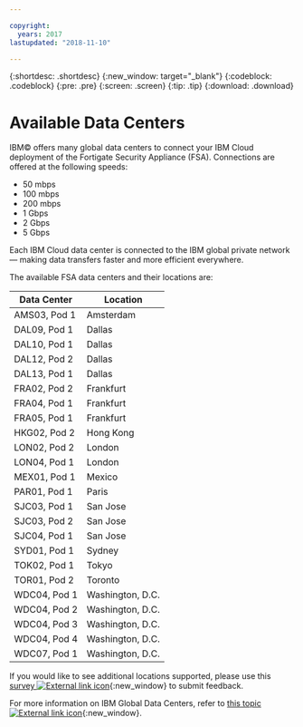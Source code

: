 ```yaml
---

copyright:
  years: 2017
lastupdated: "2018-11-10"

---
```


{:shortdesc: .shortdesc}
{:new_window: target="_blank"}
{:codeblock: .codeblock}
{:pre: .pre}
{:screen: .screen}
{:tip: .tip}
{:download: .download}

# Available Data Centers
IBM© offers many global data centers to connect your IBM Cloud deployment of the Fortigate Security Appliance (FSA). Connections are offered at the following speeds:

* 50 mbps
* 100 mbps
* 200 mbps
* 1 Gbps
* 2 Gbps
* 5 Gbps

Each IBM Cloud data center is connected to the IBM global private network — making data transfers faster and more efficient everywhere.

The available FSA data centers and their locations are:

| Data Center | Location |
| ----------- | -------- |
| AMS03, Pod 1 | Amsterdam |
| DAL09, Pod 1 | Dallas |
| DAL10, Pod 1 | Dallas |
| DAL12, Pod 2 | Dallas |
| DAL13, Pod 1 | Dallas |
| FRA02, Pod 2 | Frankfurt |
| FRA04, Pod 1 | Frankfurt |
| FRA05, Pod 1 | Frankfurt |
| HKG02, Pod 2 | Hong Kong |
| LON02, Pod 2 | London |
| LON04, Pod 1 | London |
| MEX01, Pod 1 | Mexico |
| PAR01, Pod 1 | Paris |
| SJC03, Pod 1 | San Jose |
| SJC03, Pod 2 | San Jose |
| SJC04, Pod 1 | San Jose |
| SYD01, Pod 1 | Sydney |
| TOK02, Pod 1 | Tokyo |
| TOR01, Pod 2 | Toronto |
| WDC04, Pod 1 | Washington, D.C. |
| WDC04, Pod 2 | Washington, D.C. |
| WDC04, Pod 3 | Washington, D.C. |
| WDC04, Pod 4 | Washington, D.C. |
| WDC07, Pod 1 | Washington, D.C. |

If you would like to see additional locations supported, please use this [survey ![External link icon](../../icons/launch-glyph.svg "External link icon")](http://ibm.biz/firewalllocations){:new_window} to submit feedback.

For more information on IBM Global Data Centers, refer to [this topic ![External link icon](../../icons/launch-glyph.svg "External link icon")](https://www.ibm.com/cloud-computing/bluemix/data-centers){:new_window}.
